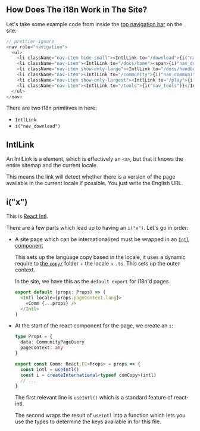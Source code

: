 ## How Does The i18n Work in The Site?

Let's take some example code from inside the [top navigation bar](../packages/typescriptlang-org/src/components/layout/TopNav.tsx) on the site:

```ts
// prettier-ignore
<nav role="navigation">
  <ul>
    <li className="nav-item hide-small"><IntlLink to="/download">{i("nav_download")}</IntlLink></li>
    <li className="nav-item"><IntlLink to="/docs/home"><span>{i("nav_documentation_short")}</span></IntlLink></li>
    <li className="nav-item show-only-large"><IntlLink to="/docs/handbook/intro.html">{i("nav_handbook")}</IntlLink></li>
    <li className="nav-item"><IntlLink to="/community">{i("nav_community")}</IntlLink></li>
    <li className="nav-item show-only-largest"><IntlLink to="/play">{i("nav_playground")}</IntlLink></li>
    <li className="nav-item"><IntlLink to="/tools">{i("nav_tools")}</IntlLink></li>
  </ul>
</nav>
```

There are two i18n primitives in here:

- `IntlLink`
- `i("nav_download")`

## IntlLink

An IntlLink is a <Link> element, which is effectively an `<a>`, but that it knows the entire sitemap and the current locale.

This means the link will detect whether there is a version of the page available in the current locale if possible. You just write the English URL.

## i("x")

This is [React Intl](https://www.npmjs.com/package/react-intl).

There are a few parts which lead up to having an `i("x")`. Let's go in order:

- A site page which can be internationalized must be wrapped in an [`Intl` component](https://github.com/microsoft/TypeScript-website/blob/v2/packages/typescriptlang-org/src/components/Intl.tsx#L7)

  This sets up the language copy based in the locale, it uses a dynamic require to [the `copy/`](https://github.com/microsoft/TypeScript-website/blob/v2/packages/typescriptlang-org/src/copy/) folder + the locale + `.ts`. This sets up the outer context.

  In the site, we have this as the `default export` for i18n'd pages

  ```ts
  export default (props: Props) => (
    <Intl locale={props.pageContext.lang}>
      <Comm {...props} />
    </Intl>
  )
  ```

- At the start of the react component for the page, we create an `i`:

  ```ts
  type Props = {
    data: CommunityPageQuery
    pageContext: any
  }

  export const Comm: React.FC<Props> = props => {
    const intl = useIntl()
    const i = createInternational<typeof comCopy>(intl)
    // ...
  }
  ```

  The first relevant line is `useIntl()` which is a standard feature of react-intl.

  The second wraps the result of `useIntl` into a function which lets you use the types to determine the keys available in for this file.
